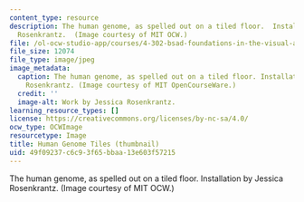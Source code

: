 ```yaml
---
content_type: resource
description: The human genome, as spelled out on a tiled floor.  Installation by Jessica
  Rosenkrantz.  (Image courtesy of MIT OCW.)
file: /ol-ocw-studio-app/courses/4-302-bsad-foundations-in-the-visual-arts-fall-2003/49f09237c6c93f65bbaa13e603f57215_4-302f03-th.jpg
file_size: 12074
file_type: image/jpeg
image_metadata:
  caption: The human genome, as spelled out on a tiled floor. Installation by Jessica
    Rosenkrantz. (Image courtesy of MIT OpenCourseWare.)
  credit: ''
  image-alt: Work by Jessica Rosenkrantz.
learning_resource_types: []
license: https://creativecommons.org/licenses/by-nc-sa/4.0/
ocw_type: OCWImage
resourcetype: Image
title: Human Genome Tiles (thumbnail)
uid: 49f09237-c6c9-3f65-bbaa-13e603f57215
---
```

The human genome, as spelled out on a tiled floor.  Installation by Jessica Rosenkrantz.  (Image courtesy of MIT OCW.)